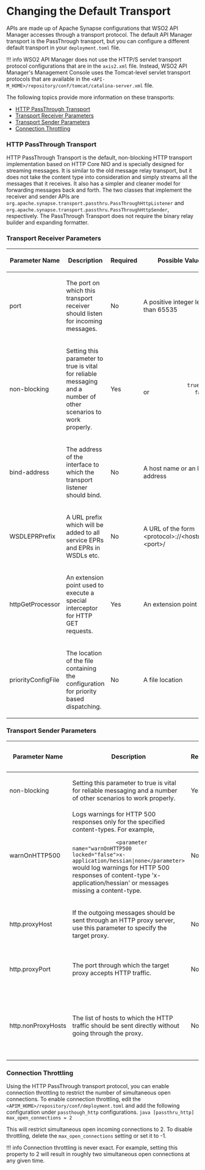 # Changing the Default Transport

APIs are made up of Apache Synapse configurations that WSO2 API Manager accesses through a transport protocol. The default API Manager transport is the PassThrough transport, but you can configure a different default transport in your `deployment.toml` file.

!!! info
    WSO2 API Manager does not use the HTTP/S servlet transport protocol configurations that are in the `axis2.xml` file. Instead, WSO2 API Manager's Management Console uses the Tomcat-level servlet transport protocols that are available in the `<API-M_HOME>/repository/conf/tomcat/catalina-server.xml` file.


The following topics provide more information on these transports:

-   [HTTP PassThrough Transport](#http-passthrough-transport)
-   [Transport Receiver Parameters](#transport-receiver-parameters)
-   [Transport Sender Parameters](#transport-sender-parameters)
-   [Connection Throttling](#connection-throttling)

### HTTP PassThrough Transport

HTTP PassThrough Transport is the default, non-blocking HTTP transport implementation based on HTTP Core NIO and is specially designed for streaming messages. It is similar to the old message relay transport, but it does not take the content type into consideration and simply streams all the messages that it receives. It also has a simpler and cleaner model for forwarding messages back and forth. The two classes that implement the receiver and sender APIs are `org.apache.synapse.transport.passthru.PassThroughHttpListener` and `org.apache.synapse.transport.passthru.PassThroughHttpSender`, respectively. The PassThrough Transport does not require the binary relay builder and expanding formatter.

### Transport Receiver Parameters

<table>
<colgroup>
<col width="15%" />
<col width="35%" />
<col width="10%" />
<col width="20%" />
<col width="20%" />
</colgroup>
<thead>
<tr class="header">
<th><p>Parameter Name</p></th>
<th><p>Description</p></th>
<th><p>Required</p></th>
<th><p>Possible Values</p></th>
<th><p>Default Value</p></th>
</tr>
</thead>
<tbody>
<tr class="odd">
<td><p>port</p></td>
<td><p>The port on which this transport receiver should listen for incoming messages.</p></td>
<td><p>No</p></td>
<td><p>A positive integer less than 65535</p></td>
<td><p>8280</p></td>
</tr>
<tr class="even">
<td><p>non-blocking</p></td>
<td><p>Setting this parameter to true is vital for reliable messaging and a number of other scenarios to work properly.</p></td>
<td><p>Yes</p></td>
<td><p><code>              true             </code> or <code>              false             </code> <em><br />
</em></p></td>
<td><p><code>              true             </code></p></td>
</tr>
<tr class="odd">
<td><p>bind-address</p></td>
<td><p>The address of the interface to which the transport listener should bind.</p></td>
<td><p>No</p></td>
<td><p>A host name or an IP address</p></td>
<td><p>127.0.0.1</p></td>
</tr>
<tr class="even">
<td><p>WSDLEPRPrefix</p></td>
<td><p>A URL prefix which will be added to all service EPRs and EPRs in WSDLs etc.</p></td>
<td><p>No</p></td>
<td><p>A URL of the form &lt;protocol&gt;://&lt;hostname&gt;:&lt;port&gt;/</p></td>
<td><p></p></td>
</tr>
<tr class="odd">
<td><p>httpGetProcessor</p></td>
<td><p>An extension point used to execute a special interceptor for HTTP GET requests.</p></td>
<td><p>Yes</p></td>
<td><p>An extension point</p></td>
<td><p><code>              org.wso2.carbon.mediation.transport.handlers                            .PassThroughNHttpGetProcessor             </code></p></td>
</tr>
<tr class="even">
<td><p>priorityConfigFile</p></td>
<td><p>The location of the file containing the configuration for priority based dispatching.</p></td>
<td><p>No</p></td>
<td><p>A file location</p></td>
<td></td>
</tr>
</tbody>
</table>

### Transport Sender Parameters

<table>
<colgroup>
<col width="15%" />
<col width="35%" />
<col width="10%" />
<col width="20%" />
<col width="20%" />
</colgroup>
<thead>
<tr class="header">
<th><p>Parameter Name</p></th>
<th><p>Description</p></th>
<th><p>Required</p></th>
<th><p>Possible Values</p></th>
<th><p>Default Value</p></th>
</tr>
</thead>
<tbody>
<tr class="odd">
<td><p>non-blocking</p></td>
<td><p>Setting this parameter to true is vital for reliable messaging and a number of other scenarios to work properly.</p></td>
<td>Yes</td>
<td><code>             true            </code> or <code>             false            </code></td>
<td><code>             true            </code></td>
</tr>
<tr class="even">
<td>warnOnHTTP500</td>
<td>Logs warnings for HTTP 500 responses only for the specified content-types. For example,
<p><code>              &lt;parameter name=&quot;warnOnHTTP500 locked=&quot;false&quot;&gt;x-application/hessian|none&lt;/parameter&gt;             </code> would log warnings for HTTP 500 responses of content-type 'x-application/hessian' or messages missing a content-type.</p></td>
<td>No</td>
<td>A list of content types separated by &quot;|&quot;</td>
<td></td>
</tr>
<tr class="odd">
<td><p>http.proxyHost</p></td>
<td><p>If the outgoing messages should be sent through an HTTP proxy server, use this parameter to specify the target proxy.</p></td>
<td><p>No</p></td>
<td><p>A host name or an IP address</p></td>
<td><p></p></td>
</tr>
<tr class="even">
<td><p>http.proxyPort</p></td>
<td><p>The port through which the target proxy accepts HTTP traffic.</p></td>
<td><p>No</p></td>
<td><p>A positive integer less than 65535</p></td>
<td><p></p></td>
</tr>
<tr class="odd">
<td><p>http.nonProxyHosts</p></td>
<td><p>The list of hosts to which the HTTP traffic should be sent directly without going through the proxy.</p></td>
<td><p>No</p></td>
<td><p>A list of host names or IP addresses separated by '|'</p></td>
<td><p></p></td>
</tr>
</tbody>
</table>

### Connection Throttling

Using the HTTP PassThrough transport protocol, you can enable connection throttling to restrict the number of simultaneous open connections. To enable connection throttling, edit the `<APIM_HOME>/repository/conf/deployment.toml` and add the following configuration under `passthough_http` configurations.
    ``` java
        [passthru_http]
        max_open_connections = 2
    ```


This will restrict simultaneous open incoming connections to 2. To disable throttling, delete the `max_open_connections` setting or set it to -1.

!!! info
    Connection throttling is never exact. For example, setting this property to 2 will result in roughly two simultaneous open connections at any given time.


